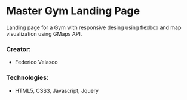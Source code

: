 #  Master Gym Landing Page

Landing page for a Gym with responsive desing using flexbox and map visualization using GMaps API. 

### Creator: 
- Federico Velasco

### Technologies:

- HTML5, CSS3, Javascript, Jquery



